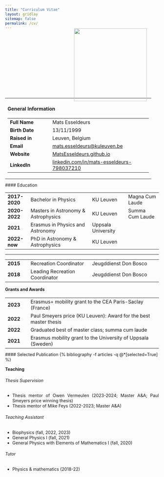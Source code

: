 ```yaml
---
title: "Curriculum Vitae"
layout: gridlay
sitemap: false
permalink: /cv/
---
```


<style>
  /* Default style for the figure */
  .figure {
    float: center; /* Center the figure horizontally */
    width:238px; 
    min-width:20%; 
    max-width:100%; 
    margin-left:20px; 
    margin-right:0px; 
    margin-bottom:-10px; 
    margin-top:10px;
  }

  /* Change the alignment of the figure for screens wider than 800px */
  @media (min-width: 768px) {
    .figure {
      float: right; /* Align the figure to the right */
      margin-top:0px;
    }
  }
</style>


<div class="jumbotron">
<div class="col-md-12 col-sm-12" style="text-align:justify; margin-top:-20px">
<table>
  <tr>
    <figure>
      <img class="figure" src="{{site.url}}{{site.baseurl}}/images/headshot.jpg">
    </figure>
</tr>
<tr>
    <td>
        <h4 id="general-information">General Information</h4>
        <table style="width:100%">
          <tr> <td class="p-1 pr-2 font-weight-bold" style="width:30%"><b>Full Name</b></td> <td class="p-1 pl-2 font-weight-light text">Mats Esseldeurs</td> </tr> 
          <tr> <td class="p-1 pr-2 font-weight-bold"><b>Birth Date</b></td> <td class="p-1 pl-2 font-weight-light text">13/11/1999</td> </tr>
          <tr> <td class="p-1 pr-2 font-weight-bold"><b>Raised in</b></td> <td class="p-1 pl-2 font-weight-light text">Leuven, Belgium</td> </tr>
          <tr> <td class="p-1 pr-2 font-weight-bold"><b>Email</b></td> <td class="p-1 pl-2 font-weight-light text"><a href="mailto:mats.esseldeurs@kuleuven.be">mats.esseldeurs@kuleuven.be</a></td> </tr>
          <tr> <td class="p-1 pr-2 font-weight-bold"><b>Website</b></td> <td class="p-1 pl-2 font-weight-light text"><a href="https://MatsEsseldeurs.github.io">MatsEsseldeurs.github.io</a></td> </tr>
          <tr> <td class="p-1 pr-2 font-weight-bold"><b>LinkedIn</b></td> <td class="p-1 pl-2 font-weight-light text"><a href="https://www.linkedin.com/in/mats-esseldeurs-798037210">linkedin.com/in/mats-esseldeurs-798037210</a></td> </tr>
        </table>
    </td>
</tr>
</table>
</div></div>

<div class="jumbotron">
<div class="col-md-12 col-sm-12" style="margin-top:-5px">
#### Education

<table style="width:100%">
  <tr> 
    <td class="p-1 pr-2 font-weight-bold" style="width:15%"><b>2017-2020</b></td>
    <td class="p-1 pl-2 font-weight-light text" style="width:40%">Bachelor in Physics </td>
    <td class="p-1 pl-2 font-weight-light text">KU Leuven </td>
    <td class="p-1 pl-2 font-weight-light text">Magna Cum Laude </td>
  </tr> 
  <tr> 
    <td class="p-1 pr-2 font-weight-bold"><b>2020-2022</b></td>
    <td class="p-1 pl-2 font-weight-light text">Masters in Astronomy & Astrophysics </td>
    <td class="p-1 pl-2 font-weight-light text">KU Leuven </td>
    <td class="p-1 pl-2 font-weight-light text">Summa Cum Laude </td>
  </tr> 
  <tr> 
    <td class="p-1 pr-2 font-weight-bold"><b>2021</b></td>
    <td class="p-1 pl-2 font-weight-light text">Erasmus in Physics and Astronomy </td>
    <td class="p-1 pl-2 font-weight-light text">Uppsala University</td>
  </tr> 
  <tr> 
    <td class="p-1 pr-2 font-weight-bold"><b>2022-now</b></td>
    <td class="p-1 pl-2 font-weight-light text">PhD in Astronomy & Astrophysics </td>
    <td class="p-1 pl-2 font-weight-light text">KU Leuven </td>
  </tr> 
</table>
  <hr>
<table style="width:100%">
  <tr> 
    <td class="p-1 pr-2 font-weight-bold" style="width:15%"><b>2015</b></td>
    <td class="p-1 pl-2 font-weight-light text" style="width:40%">Recreation Coordinator </td>
    <td class="p-1 pl-2 font-weight-light text">Jeugddienst Don Bosco </td>
  </tr> 
  <tr> 
    <td class="p-1 pr-2 font-weight-bold"><b>2018</b></td>
    <td class="p-1 pl-2 font-weight-light text">Leading Recreation Coordinator </td>
    <td class="p-1 pl-2 font-weight-light text">Jeugddienst Don Bosco </td>
  </tr>
</table>
<span>
</div></div>

<div class="jumbotron">
<div class="col-md-12 col-sm-12" style="margin-top:-5px">

#### Grants and Awards


<table style="width:100%">
  <tr> 
    <td class="p-1 pr-2 font-weight-bold" style="width:15%"><b>2023</b></td>
    <td class="p-1 pl-2 font-weight-light text">Erasmus+ mobility grant to the CEA Paris-Saclay (France) </td>
  </tr> 
  <tr> 
    <td class="p-1 pr-2 font-weight-bold"><b>2022</b></td>
    <td class="p-1 pl-2 font-weight-light text">Paul Smeyers price (KU Leuven): Award for the best master thesis </td>
  </tr> 
  <tr> 
    <td class="p-1 pr-2 font-weight-bold"><b>2022</b></td>
    <td class="p-1 pl-2 font-weight-light text">Graduated best of master class; summa cum laude </td>
  </tr> 
  <tr> 
    <td class="p-1 pr-2 font-weight-bold"><b>2021</b></td>
    <td class="p-1 pl-2 font-weight-light text">Erasmus mobility grant to the University of Uppsala (Sweden) </td>
  </tr> 
</table>
<span>
</div></div>

<div class="jumbotron">
<div class="col-md-12 col-sm-12" style="margin-top:-5px">
#### Selected Publication
{% bibliography -f articles -q @*[selected=True] %}
</div></div>

<div class="jumbotron">
<div class="col-md-12 col-sm-12" style="text-align:justify; margin-top:-5px">

#### Teaching
###### Thesis Supervision
* Thesis mentor of Owen Vermeulen (2023-2024; Master A&A; Paul Smeyers price winning thesis)
* Thesis mentor of Mike Feys (2022-2023; Master A&A)

###### Teaching Assistant
* Biophysics (fall, 2022, 2023)
* General Physics I (fall, 2021)
* General Physics with Elements of Mathematics I (fall, 2020)

###### Tutor
* Physics & mathematics (2018-22)
</div></div>